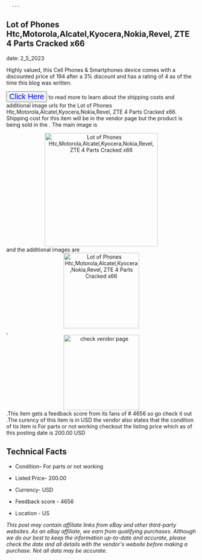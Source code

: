  
      ---
      

 ## Lot of Phones Htc,Motorola,Alcatel,Kyocera,Nokia,Revel, ZTE 4 Parts Cracked x66 

 

      

date: 2_5_2023
     

    
      

Highly valued, this Cell Phones & Smartphones device comes with a discounted price of 194 after a 3% discount and has a rating of  4 as of the time this blog was written.

 <button style="font-size:20px;color:blue" onclick="window.location.href = 'https://www.ebay.com/itm/266092910850?hash=item3df45f9902%3Ag%3An0EAAOSwpJxjyczw&mkevt=1&mkcid=1&mkrid=711-53200-19255-0&campid=%253CePNCampaignId%253E&customid=%253CreferenceId%253E&toolid=10049'">Click Here</button>  to read more to learn about the shipping costs and additional image urls for the Lot of Phones Htc,Motorola,Alcatel,Kyocera,Nokia,Revel, ZTE 4 Parts Cracked x66. Shipping cost for this item will be in the vendor page but the product is being sold in the . The main image is <div style="text-align:center;"><img onclick="window.location.href = 'https://www.ebay.com/itm/266092910850?hash=item3df45f9902%3Ag%3An0EAAOSwpJxjyczw&mkevt=1&mkcid=1&mkrid=711-53200-19255-0&campid=%253CePNCampaignId%253E&customid=%253CreferenceId%253E&toolid=10049';" src="https://i.ebayimg.com/thumbs/images/g/n0EAAOSwpJxjyczw/s-l225.jpg" alt="Lot of Phones Htc,Motorola,Alcatel,Kyocera,Nokia,Revel, ZTE 4 Parts Cracked x66" style="width:300px; height:auto;object-fit:contain;" /></div> and the additional images are <div style="text-align:center;"><img onclick="window.location.href = 'https://www.ebay.com/itm/266092910850?hash=item3df45f9902%3Ag%3An0EAAOSwpJxjyczw&mkevt=1&mkcid=1&mkrid=711-53200-19255-0&campid=%253CePNCampaignId%253E&customid=%253CreferenceId%253E&toolid=10049';" src="https://i.ebayimg.com/images/g/n0EAAOSwpJxjyczw/s-l1600.jpg" alt="Lot of Phones Htc,Motorola,Alcatel,Kyocera,Nokia,Revel, ZTE 4 Parts Cracked x66" style="width:200px; height:auto;object-fit:contain;" /></div>,<div style="text-align:center;"><img onclick="window.location.href = 'https://www.ebay.com/itm/266092910850?hash=item3df45f9902%3Ag%3An0EAAOSwpJxjyczw&mkevt=1&mkcid=1&mkrid=711-53200-19255-0&campid=%253CePNCampaignId%253E&customid=%253CreferenceId%253E&toolid=10049';" src="https://origin-galleryplus.ebayimg.com/ws/web/266092910850_2_0_1/225x225.jpg,https://origin-galleryplus.ebayimg.com/ws/web/266092910850_3_0_1/225x225.jpg" alt="check vendor page" style="width:200px; height:auto;object-fit:contain;"/></div>.This item gets a feedback score from its fans of # 4656 so go check it out .The curency of this item is in USD the vendor also states that the condition of tis item is For parts or not working checkout the listing price which as of this posting date is  200.00 USD 


      
      

 ## Technical Facts 



      

 - Condition- For parts or not working 


      

 - Listed Price- 200.00 


      

 - Currency- USD 


      

 - Feedback score - 4656 


      

 - Location - US 



      

*_This post may contain affiliate links from eBay and other third-party websites. As an eBay affiliate, we earn from qualifying purchases. Although we do our best to keep the information up-to-date and accurate, please check the date and all details with the vendor's website before making a purchase. Not all data may be accurate._*



      
      